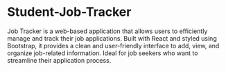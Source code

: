 # Student-Job-Tracker
Job Tracker is a web-based application that allows users to efficiently manage and track their job applications. Built with React and styled using Bootstrap, it provides a clean and user-friendly interface to add, view, and organize job-related information. Ideal for job seekers who want to streamline their application process.
